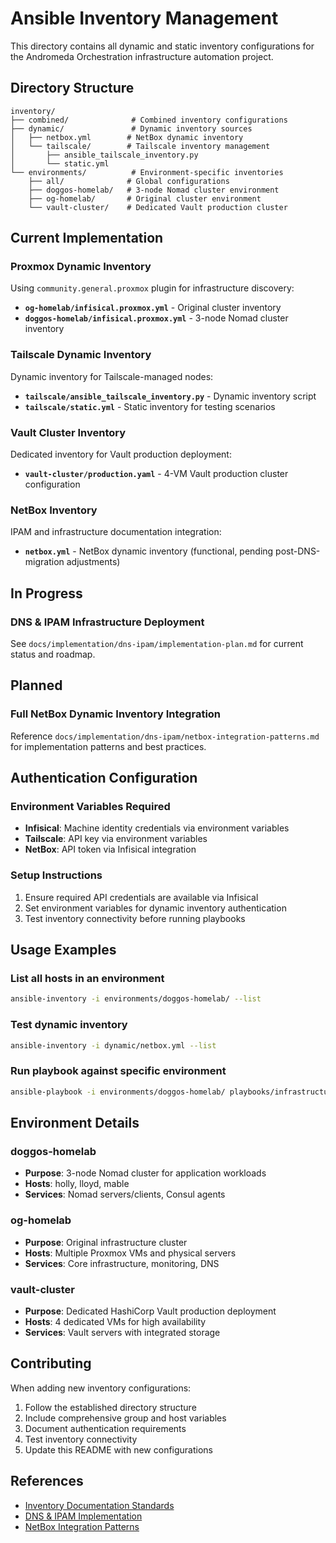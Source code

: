 # Ansible Inventory Management

This directory contains all dynamic and static inventory configurations for the Andromeda Orchestration infrastructure automation project.

## Directory Structure

```
inventory/
├── combined/              # Combined inventory configurations
├── dynamic/               # Dynamic inventory sources
│   ├── netbox.yml        # NetBox dynamic inventory
│   └── tailscale/        # Tailscale inventory management
│       ├── ansible_tailscale_inventory.py
│       └── static.yml
└── environments/          # Environment-specific inventories
    ├── all/              # Global configurations
    ├── doggos-homelab/   # 3-node Nomad cluster environment
    ├── og-homelab/       # Original cluster environment
    └── vault-cluster/    # Dedicated Vault production cluster
```

## Current Implementation

### Proxmox Dynamic Inventory

Using `community.general.proxmox` plugin for infrastructure discovery:

- **`og-homelab/infisical.proxmox.yml`** - Original cluster inventory
- **`doggos-homelab/infisical.proxmox.yml`** - 3-node Nomad cluster inventory

### Tailscale Dynamic Inventory

Dynamic inventory for Tailscale-managed nodes:

- **`tailscale/ansible_tailscale_inventory.py`** - Dynamic inventory script
- **`tailscale/static.yml`** - Static inventory for testing scenarios

### Vault Cluster Inventory

Dedicated inventory for Vault production deployment:

- **`vault-cluster/production.yaml`** - 4-VM Vault production cluster configuration

### NetBox Inventory

IPAM and infrastructure documentation integration:

- **`netbox.yml`** - NetBox dynamic inventory (functional, pending post-DNS-migration adjustments)

## In Progress

### DNS & IPAM Infrastructure Deployment

See `docs/implementation/dns-ipam/implementation-plan.md` for current status and roadmap.

## Planned

### Full NetBox Dynamic Inventory Integration

Reference `docs/implementation/dns-ipam/netbox-integration-patterns.md` for implementation patterns and best practices.

## Authentication Configuration

### Environment Variables Required

- **Infisical**: Machine identity credentials via environment variables
- **Tailscale**: API key via environment variables
- **NetBox**: API token via Infisical integration

### Setup Instructions

1. Ensure required API credentials are available via Infisical
2. Set environment variables for dynamic inventory authentication
3. Test inventory connectivity before running playbooks

## Usage Examples

### List all hosts in an environment

```bash
ansible-inventory -i environments/doggos-homelab/ --list
```

### Test dynamic inventory

```bash
ansible-inventory -i dynamic/netbox.yml --list
```

### Run playbook against specific environment

```bash
ansible-playbook -i environments/doggos-homelab/ playbooks/infrastructure/consul.yml
```

## Environment Details

### doggos-homelab

- **Purpose**: 3-node Nomad cluster for application workloads
- **Hosts**: holly, lloyd, mable
- **Services**: Nomad servers/clients, Consul agents

### og-homelab

- **Purpose**: Original infrastructure cluster
- **Hosts**: Multiple Proxmox VMs and physical servers
- **Services**: Core infrastructure, monitoring, DNS

### vault-cluster

- **Purpose**: Dedicated HashiCorp Vault production deployment
- **Hosts**: 4 dedicated VMs for high availability
- **Services**: Vault servers with integrated storage

## Contributing

When adding new inventory configurations:

1. Follow the established directory structure
2. Include comprehensive group and host variables
3. Document authentication requirements
4. Test inventory connectivity
5. Update this README with new configurations

## References

- [Inventory Documentation Standards](../docs/standards/ansible-standards.md)
- [DNS & IPAM Implementation](../docs/implementation/dns-ipam/)
- [NetBox Integration Patterns](../docs/implementation/dns-ipam/netbox-integration-patterns.md)
